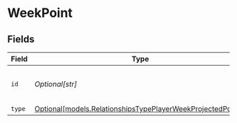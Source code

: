 # WeekPoint


## Fields

| Field                                                                                                                  | Type                                                                                                                   | Required                                                                                                               | Description                                                                                                            |
| ---------------------------------------------------------------------------------------------------------------------- | ---------------------------------------------------------------------------------------------------------------------- | ---------------------------------------------------------------------------------------------------------------------- | ---------------------------------------------------------------------------------------------------------------------- |
| `id`                                                                                                                   | *Optional[str]*                                                                                                        | :heavy_minus_sign:                                                                                                     | Reference to projected points                                                                                          |
| `type`                                                                                                                 | [Optional[models.RelationshipsTypePlayerWeekProjectedPoints]](../models/relationshipstypeplayerweekprojectedpoints.md) | :heavy_minus_sign:                                                                                                     | N/A                                                                                                                    |